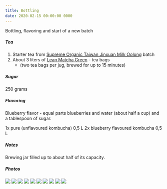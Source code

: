 ```yaml
---
title: Bottling
date: 2020-02-15 00:00:00 0000
---
```

Bottling, flavoring and start of a new batch

##### Tea

1. Starter tea from [Supreme Organic Taiwan Jinxuan Milk Oolong](https://dragonteahouse.biz/supreme-organic-taiwan-jinxuan-milk-oolong-strong-milky-silk-oolong-tea-250g-8-8-oz/) batch
2. About 3 liters of [Lean Matcha Green](https://www.pukkaherbs.com/shop/organic-teas/lean-matcha-green/) - tea bags
    * (two tea bags per jug, brewed for up to 15 minutes)

##### Sugar

250 grams

##### Flavoring

Blueberry flavor - equal parts blueberries and water (about half a cup) and a tablespoon of sugar.

1x pure (unflavoured kombucha) 0,5 L
2x blueberry flavoured kombucha 0,5 L

##### Notes

Brewing jar filled up to about half of its capacity.

##### Photos 

<script src="https://github.com/JakubStas/coldone.github.io/raw/master/assets/js/lazysizes.min.js"></script>

<img data-src="https://github.com/JakubStas/coldone.github.io/raw/master/assets/images/2020-02-15/01.jpeg" class="lazyload" src="https://github.com/JakubStas/coldone.github.io/raw/master/assets/images/placeholder-image.png">

<img data-src="https://github.com/JakubStas/coldone.github.io/raw/master/assets/images/2020-02-15/02.jpeg" class="lazyload" src="https://github.com/JakubStas/coldone.github.io/raw/master/assets/images/placeholder-image.png">

<img data-src="https://github.com/JakubStas/coldone.github.io/raw/master/assets/images/2020-02-15/03.jpeg" class="lazyload" src="https://github.com/JakubStas/coldone.github.io/raw/master/assets/images/placeholder-image.png">

<img data-src="https://github.com/JakubStas/coldone.github.io/raw/master/assets/images/2020-02-15/04.jpeg" class="lazyload" src="https://github.com/JakubStas/coldone.github.io/raw/master/assets/images/placeholder-image.png">

<img data-src="https://github.com/JakubStas/coldone.github.io/raw/master/assets/images/2020-02-15/05.jpeg" class="lazyload" src="https://github.com/JakubStas/coldone.github.io/raw/master/assets/images/placeholder-image.png">

<img data-src="https://github.com/JakubStas/coldone.github.io/raw/master/assets/images/2020-02-15/06.jpeg" class="lazyload" src="https://github.com/JakubStas/coldone.github.io/raw/master/assets/images/placeholder-image.png">

<img data-src="https://github.com/JakubStas/coldone.github.io/raw/master/assets/images/2020-02-15/07.jpeg" class="lazyload" src="https://github.com/JakubStas/coldone.github.io/raw/master/assets/images/placeholder-image.png">

<img data-src="https://github.com/JakubStas/coldone.github.io/raw/master/assets/images/2020-02-15/08.jpeg" class="lazyload" src="https://github.com/JakubStas/coldone.github.io/raw/master/assets/images/placeholder-image.png">

<img data-src="https://github.com/JakubStas/coldone.github.io/raw/master/assets/images/2020-02-15/09.jpeg" class="lazyload" src="https://github.com/JakubStas/coldone.github.io/raw/master/assets/images/placeholder-image.png">

<img data-src="https://github.com/JakubStas/coldone.github.io/raw/master/assets/images/2020-02-15/10.jpeg" class="lazyload" src="https://github.com/JakubStas/coldone.github.io/raw/master/assets/images/placeholder-image.png">
